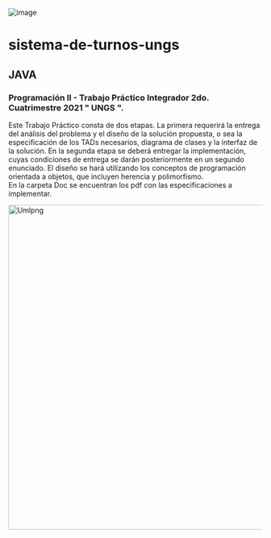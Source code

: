 
![image](https://user-images.githubusercontent.com/59884602/165205797-02564640-252c-4ae7-a94a-a0932ba60c24.jpg#gh-dark-mode-only)

# sistema-de-turnos-ungs  

## JAVA
### Programación II - Trabajo Práctico Integrador 2do. Cuatrimestre 2021 " UNGS ".

Este Trabajo Práctico consta de dos etapas. La primera requerirá la entrega del análisis del
problema y el diseño de la solución propuesta, o sea la especificación de los TADs necesarios,
diagrama de clases y la interfaz de la solución. En la segunda etapa se deberá entregar la
implementación, cuyas condiciones de entrega se darán posteriormente en un segundo
enunciado. El diseño se hará utilizando los conceptos de programación orientada a objetos,
que incluyen herencia y polimorfismo.
<br>
En la carpeta Doc se encuentran los pdf con las especificaciones a implementar.

<img width="645" alt="Umlpng" src="https://user-images.githubusercontent.com/59884602/160297582-35655434-e474-49e5-a44c-1ed30d463d59.png">
